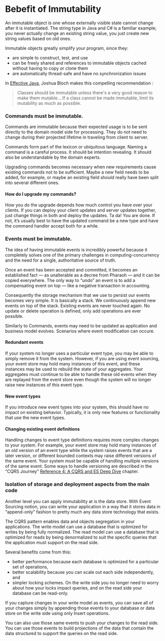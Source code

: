 # Bebefit of Immutability

An immutable object is one whose externally visible state cannot change after it is instantiated. The string type in Java and C# is a familiar example; you never actually change an existing string value, you just create new string values based on old ones.

Immutable objects greatly simplify your program, since they:

* are simple to construct, test, and use
* can be freely shared and references to immutable objects cached without having to copy or clone them
* are automatically thread-safe and have no synchronization issues

In [Effective Java](http://www.amazon.com/exec/obidos/ASIN/0321356683/ref=nosim/javapractices-20), Joshua Bloch makes this compelling recommendation :
>Classes should be immutable unless there's a very good reason to make them mutable....If a class cannot be made immutable, limit its mutability as much as possible.

### Commands must be immutable.
Commands are immutable because their expected usage is to be sent directly to the domain model side for processing. They do not need to change during their projected lifetime in traveling from client to server.

Commands form part of the lexicon or ubiquitous language. Naming a command is a careful process. It should be intention revealing. It should also be understandable by the domain experts.

Upgrading commands becomes necessary when new requirements cause existing commands not to be sufficient. Maybe a new field needs to be added, for example, or maybe an existing field should really have been split into several different ones.

#### How do I upgrade my commands?

How you do the upgrade depends how much control you have over your clients. If you can deploy your client updates and server updates together, just change things in both and deploy the updates. Ta da! You are done. If not, it’s usually best to have the updated command be a new type and have the command handler accept both for a while.


### Events must be immutable.
The idea of having immutable events is incredibly powerful because it completely solves one of the primary challenges in computing-concurrency and the need for a single, authoritative source of truth. 

Once an event has been accepted and committed, it becomes an established fact — as unalterable as a decree from Pharaoh — and it can be copied everywhere. The only way to “undo” an event is to add a compensating event on top — like a negative transaction in accounting.

Consequently the storage mechanism that we use to persist our events becomes very simple. It is basically a stack. We continuously append new events on top of the stack. Existing events are never touched again. No update or delete operation is defined, only add operations are ever possible.

Similarly to Commands, events may need to be updated as application and business model evolves. Scenarios where event modification can occure.

#### Redundant events
If your system no longer uses a particular event type, you may be able to simply remove it from the system. However, if you are using event sourcing, your event store may hold many instances of this event, and these instances may be used to rebuild the state of your aggregates. Your aggregates must continue to be able to handle these old events when they are replayed from the event store even though the system will no longer raise new instances of this event type.

#### New event types
If you introduce new event types into your system, this should have no impact on existing behavior. Typically, it is only new features or functionality that use the new event types.

#### Changing existing event definitions
Handling changes to event type definitions requires more complex changes to your system. For example, your event store may hold many instances of an old version of an event type while the system raises events that are a later version, or different bounded contexts may raise different versions of the same event. Your system must be capable of handling multiple versions of the same event. Some ways to handle versioning are described in the “CQRS Journey” [Reference 4: A CQRS and ES Deep Dive](https://msdn.microsoft.com/en-us/library/jj591577.aspx) chapter.


### Isolation of storage and deployment aspects from the main code
Another level you can apply immutability at is the data store. With Event Sourcing notion, you can write your application in a way that it stores data in “append-only” fashion to pretty much any data store technology that exists.

The CQRS pattern enables data and objects segregation in your applications. The write model can use a database that is optimized for writes by being fully normalized. The read model can use a database that is optimized for reads by being denormalized to suit the specific queries that the application must support on the read side.

Several benefits come from this: 
* better performance because each database is optimized for a particular set of operations, 
* better scalability because you can scale out each side independently, and 
* simpler locking schemes. On the write side you no longer need to worry about how your locks impact queries, and on the read side your database can be read-only.

If you capture changes in your write model as events, you can save all of your changes simply by appending those events to your database or data store on the write side using only Insert operations.

You can also use those same events to push your changes to the read side. You can use those events to build projections of the data that contain the data structured to support the queries on the read side.